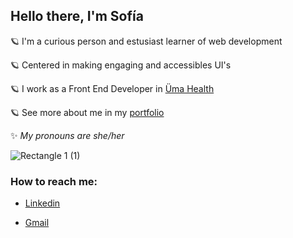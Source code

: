 ## Hello there, I'm Sofía

🪐  I'm a curious person and estusiast learner of web development

🪐  Centered in making engaging and accessibles UI's

🪐 I work as a Front End Developer in <a href="https://umasalud.com/" target="_blank">Üma Health</a>

🪐 See more about me in my [portfolio](https://sofialay.vercel.app/)

✨ *My pronouns are she/her*

![Rectangle 1 (1)](https://user-images.githubusercontent.com/61565638/138537438-258285ea-6e32-4594-9f14-0ba6c20e2c26.png)

### How to reach me:
* <a href='https://www.linkedin.com/in/sofialay/' target='_blank'>Linkedin</a>
 
* <a href='mailto:laysofiabelen@gmail.com'>Gmail</a>
